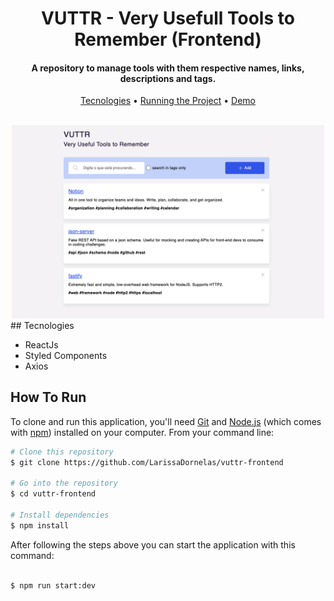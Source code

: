 <h1 align="center">
  VUTTR - Very Usefull Tools to Remember (Frontend)
  <br>
</h1>

<h4 align="center">A repository to manage tools with them respective names, links, descriptions and tags. </h4>

<p align="center">
  <a href="#tecnologies">Tecnologies</a> •
  <a href="#how-to-run">Running the Project</a> •
  <a href="https://vuttr-frontend-tawny.vercel.app/">Demo</a>
</p>

<div align="center">
  <br>
  <img src="./src/assets/docs/application.png" alt="Very Useful Tools to Remember" width="500"></a>
</div>
## Tecnologies

- ReactJs
- Styled Components
- Axios

## How To Run

To clone and run this application, you'll need [Git](https://git-scm.com) and [Node.js](https://nodejs.org/en/download/) (which comes with [npm](http://npmjs.com)) installed on your computer. From your command line:

```bash
# Clone this repository
$ git clone https://github.com/LarissaDornelas/vuttr-frontend

# Go into the repository
$ cd vuttr-frontend

# Install dependencies
$ npm install
```

After following the steps above you can start the application with this command:

```bash

$ npm run start:dev
```
